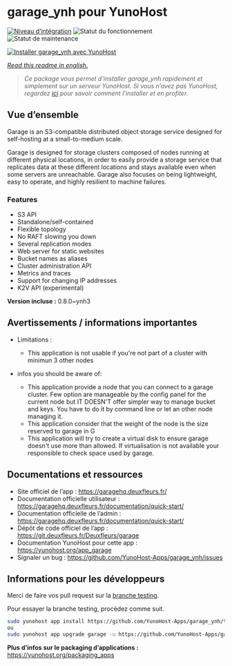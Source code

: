 <!--
N.B.: This README was automatically generated by https://github.com/YunoHost/apps/tree/master/tools/README-generator
It shall NOT be edited by hand.
-->

# garage_ynh pour YunoHost

[![Niveau d’intégration](https://dash.yunohost.org/integration/garage.svg)](https://dash.yunohost.org/appci/app/garage) ![Statut du fonctionnement](https://ci-apps.yunohost.org/ci/badges/garage.status.svg) ![Statut de maintenance](https://ci-apps.yunohost.org/ci/badges/garage.maintain.svg)

[![Installer garage_ynh avec YunoHost](https://install-app.yunohost.org/install-with-yunohost.svg)](https://install-app.yunohost.org/?app=garage)

*[Read this readme in english.](./README.md)*

> *Ce package vous permet d’installer garage_ynh rapidement et simplement sur un serveur YunoHost.
Si vous n’avez pas YunoHost, regardez [ici](https://yunohost.org/#/install) pour savoir comment l’installer et en profiter.*

## Vue d’ensemble

Garage is an S3-compatible distributed object storage service designed for self-hosting at a small-to-medium scale.

Garage is designed for storage clusters composed of nodes running at different physical locations, in order to easily provide a storage service that replicates data at these different locations and stays available even when some servers are unreachable. Garage also focuses on being lightweight, easy to operate, and highly resilient to machine failures.

### Features

- S3 API
- Standalone/self-contained
- Flexible topology
- No RAFT slowing you down
- Several replication modes
- Web server for static websites
- Bucket names as aliases
- Cluster administration API
- Metrics and traces
- Support for changing IP addresses
- K2V API (experimental)


**Version incluse :** 0.8.0~ynh3
## Avertissements / informations importantes

* Limitations : 
    * This application is not usable if you're not part of a cluster with minimun 3 other nodes

* infos you should be aware of:
    * This application provide a node that you can connect to a garage cluster. Few option are manageable by the config panel for the current node but IT DOESN'T offer simpler way to manage bucket and keys. You have to do it by command line or let an other node managing it.
    * This application consider that the weight of the node is the size reserved to garage in G 
    * This application will try to create a virtual disk to ensure garage doesn't use more than allowed. If virtualisation is not available your responsible to check space used by garage.

## Documentations et ressources

* Site officiel de l’app : <https://garagehq.deuxfleurs.fr/>
* Documentation officielle utilisateur : <https://garagehq.deuxfleurs.fr/documentation/quick-start/>
* Documentation officielle de l’admin : <https://garagehq.deuxfleurs.fr/documentation/quick-start/>
* Dépôt de code officiel de l’app : <https://git.deuxfleurs.fr/Deuxfleurs/garage>
* Documentation YunoHost pour cette app : <https://yunohost.org/app_garage>
* Signaler un bug : <https://github.com/YunoHost-Apps/garage_ynh/issues>

## Informations pour les développeurs

Merci de faire vos pull request sur la [branche testing](https://github.com/YunoHost-Apps/garage_ynh/tree/testing).

Pour essayer la branche testing, procédez comme suit.

``` bash
sudo yunohost app install https://github.com/YunoHost-Apps/garage_ynh/tree/testing --debug
ou
sudo yunohost app upgrade garage -u https://github.com/YunoHost-Apps/garage_ynh/tree/testing --debug
```

**Plus d’infos sur le packaging d’applications :** <https://yunohost.org/packaging_apps>